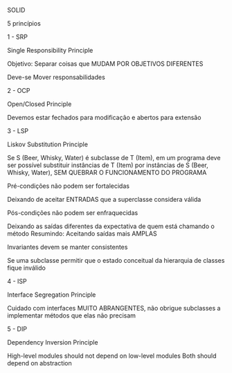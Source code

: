 SOLID

5 princípios

1 - SRP

Single Responsibility Principle

Objetivo: Separar coisas que MUDAM POR OBJETIVOS DIFERENTES

Deve-se Mover responsabilidades

2 - OCP

Open/Closed Principle

Devemos estar fechados para modificação e abertos para extensão

3 - LSP

Liskov Substitution Principle

Se S (Beer, Whisky, Water) é subclasse de T (Item), em um programa deve ser possível substituir instâncias de T (Item) por instâncias de S (Beer, Whisky, Water), SEM QUEBRAR O FUNCIONAMENTO DO PROGRAMA

Pré-condições não podem ser fortalecidas

Deixando de aceitar ENTRADAS que a superclasse considera válida

Pós-condições não podem ser enfraquecidas

Deixando as saídas diferentes da expectativa de quem está chamando o método
Resumindo: Aceitando saídas mais AMPLAS

Invariantes devem se manter consistentes

Se uma subclasse permitir que o estado conceitual da hierarquia de classes fique inválido

4 - ISP

Interface Segregation Principle

Cuidado com interfaces MUITO ABRANGENTES, não obrigue subclasses a implementar métodos que elas não precisam

5 - DIP

Dependency Inversion Principle

High-level modules should not depend on low-level modules
Both should depend on abstraction
